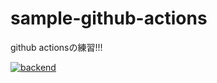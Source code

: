 # sample-github-actions

github actionsの練習!!!

[![backend](https://github.com/hiroky1983/sample-github-actions/actions/workflows/backend.yml/badge.svg)](https://github.com/hiroky1983/sample-github-actions/actions/workflows/backend.yml)